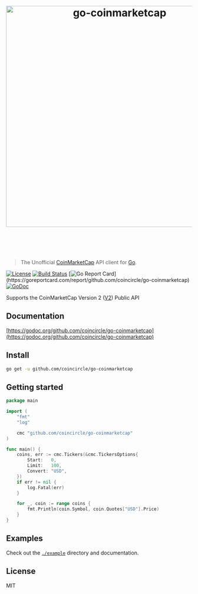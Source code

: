 <h1 align="center">
  <br />
  <img src="https://user-images.githubusercontent.com/168240/39501128-e66e2a18-4d6d-11e8-9e16-88655102da6c.png" alt="go-coinmarketcap" width="600" />
  <br />
  <br />
  <br />
</h1>

> The Unofficial [CoinMarketCap](https://coinmarketcap.com/) API client for [Go](https://golang.org/).

[![License](http://img.shields.io/badge/license-MIT-blue.svg)](https://raw.githubusercontent.com/coincircle/go-coinmarketcap/master/LICENSE.md) [![Build Status](https://travis-ci.org/coincircle/go-coinmarketcap.svg?branch=master)](https://travis-ci.org/coincircle/go-coinmarketcap) [![Go Report Card](https://goreportcard.com/badge/github.com/coincircle/go-coinmarketcap?)](https://goreportcard.com/report/github.com/coincircle/go-coinmarketcap) [![GoDoc](https://godoc.org/github.com/coincircle/go-coinmarketcap?status.svg)](https://godoc.org/github.com/coincircle/go-coinmarketcap)

Supports the CoinMarketCap Version 2 ([V2](https://coinmarketcap.com/api)) Public API

## Documentation

[https://godoc.org/github.com/coincircle/go-coinmarketcap](https://godoc.org/github.com/coincircle/go-coinmarketcap)

## Install

```bash
go get -u github.com/coincircle/go-coinmarketcap
```

## Getting started

```go
package main

import (
	"fmt"
	"log"

	cmc "github.com/coincircle/go-coinmarketcap"
)

func main() {
	coins, err := cmc.Tickers(&cmc.TickersOptions{
		Start:   0,
		Limit:   100,
		Convert: "USD",
	})
	if err != nil {
		log.Fatal(err)
	}

	for _, coin := range coins {
		fmt.Println(coin.Symbol, coin.Quotes["USD"].Price)
	}
}

```

## Examples

Check out the [`./example`](./example) directory and documentation.

## License

MIT
